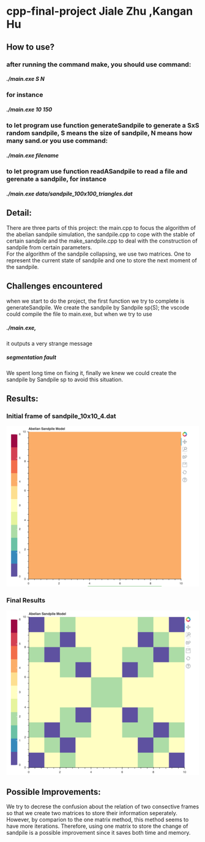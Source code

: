 # cpp-final-project Jiale Zhu ,Kangan Hu
## How to use?
### after running the command make, you should use command:
##### ./main.exe S N 
### for instance
##### ./main.exe 10 150 
### to let program use function generateSandpile to generate a SxS random sandpile, S means the size of sandpile, N means how many sand.or you use command:
##### ./main.exe filename
### to let program use function readASandpile to read a file and gerenate a sandpile, for instance 
##### ./main.exe data/sandpile_100x100_triangles.dat

## Detail:
There are three parts of this project: the main.cpp to focus the algorithm of the abelian sandpile simulation, the sandpile.cpp to cope with the stable of certain sandpile and the make_sandpile.cpp to deal with the construction of sandpile from certain parameters. \
For the algorithm of the sandpile collapsing, we use two matrices. One to represent the current state of sandpile and one to store the next moment of the sandpile.

## Challenges encountered
when we start to do the project, the first function we try to complete is generateSandpile. We create the sandpile by Sandpile sp(S); the vscode could compile the file to main.exe, but when we try to use 
##### ./main.exe, 
it outputs a very strange message
##### segmentation fault
We spent long time on fixing it, finally we knew we could create the sandpile by Sandpile sp to avoid this situation.

## Results:
<p align="center">
	<h3>Initial frame of sandpile_10x10_4.dat</h3>
	<img src="./img/Initial.png" />
	<h3>Final Results</h3>
	<img src="./img/End.png" />
</p>

## Possible Improvements:
We try to decrese the confusion about the relation of two consective frames so that we create two matrices to store their information seperately. However, by comparion to the one matrix method, this method seems to have more iterations. Therefore, using one matrix to store the change of sandpile is a possible improvement since it saves both time and memory.
